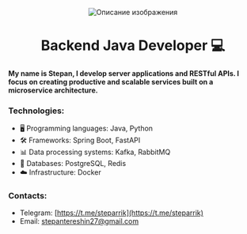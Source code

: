 <p align="center">
  <img src="https://firebasestorage.googleapis.com/v0/b/messenger-4c416.appspot.com/o/%D0%9D%D0%BE%D0%B2%D1%8B%D0%B9%20%D0%BF%D1%80%D0%BE%D0%B5%D0%BA%D1%82%20(1)l.png?alt=media&token=e61b2525-fb8f-4b81-90e7-5729af2b5d6f" alt="Описание изображения">
</p>
<h1 align="center"> Backend Java Developer 💻</h1>
  
<h4>My name is Stepan, I develop server applications and RESTful APIs. I focus on creating productive and scalable services built on a microservice architecture.</h4>

### Technologies:
- 🖥️ Programming languages: Java, Python
- 🛠️ Frameworks: Spring Boot, FastAPI
- 📊 Data processing systems: Kafka, RabbitMQ
- 💾 Databases: PostgreSQL, Redis
- ☁️ Infrastructure: Docker

### Сontacts:
- Telegram: [https://t.me/steparrik](https://t.me/steparrik)
- Email: [stepantereshin27@gmail.com](mailto:stepantereshin27@gmail.com)

